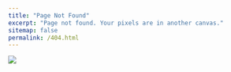 ```yaml
---
title: "Page Not Found"
excerpt: "Page not found. Your pixels are in another canvas."
sitemap: false
permalink: /404.html
---
```


![](https://colorlib.com/wp/wp-content/uploads/sites/2/404-error-page-templates.jpg)